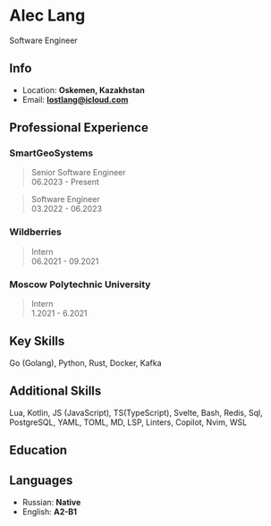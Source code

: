 # Alec Lang
Software Engineer

## Info
- Location: **Oskemen, Kazakhstan**
- Email: **lostlang@icloud.com**

## Professional Experience
### SmartGeoSystems
> Senior Software Engineer  
> 06.2023 - Present

> Software Engineer  
> 03.2022 - 06.2023  

### Wildberries
> Intern  
> 06.2021 - 09.2021

### Moscow Polytechnic University
> Intern  
> 1.2021 - 6.2021

## Key Skills
Go (Golang), Python, Rust, Docker, Kafka
## Additional Skills
Lua, Kotlin, JS (JavaScript), TS(TypeScript), Svelte, Bash, Redis, Sql, PostgreSQL, YAML, TOML, MD, LSP, Linters, Copilot, Nvim, WSL

## Education

## Languages
- Russian: **Native**
- English: **A2-B1**

